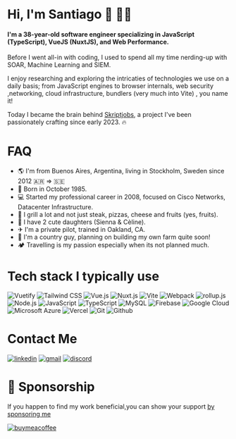 # Hi, I'm Santiago 👋 👨‍💻

#### I'm a 38-year-old software engineer specializing in JavaScript (TypeScript), VueJS (NuxtJS), and Web Performance.
Before I went all-in with coding, I used to spend all my time nerding-up with SOAR, Machine Learning and SIEM.

I enjoy researching and exploring the intricaties of technologies we use on a daily basis; from JavaScript engines to browser internals, web security ,networking, cloud infrastructure, bundlers (very much into Vite) , you name it!

Today I became the brain behind [Skriptjobs](https://skriptjobs.com), a project I've been passionately crafting since early 2023. 🔥


# FAQ
- 🌎 I'm from Buenos Aires, Argentina, living in Stockholm, Sweden since 2012 🇦🇷 => 🇸🇪
- 🐣 Born in October 1985.
- 💻 Started my professional career in 2008, focused on Cisco Networks, Datacenter Infrastructure.
- 🥩 I grill a lot and not just steak, pizzas, cheese and fruits (yes, fruits).
- 👶 I have 2 cute daughters (Sienna & Cèline).
- ✈ I'm a private pilot, trained in Oakland, CA.
- 🐓 I'm a country guy, planning on building my own farm quite soon!
- 🏕️ Travelling is my passion especially when its not planned much.

# Tech stack I typically use

![Vuetify](https://img.shields.io/static/v1?style=flat&message=Vuetify&color=2d333b&logo=Vuetify&logoColor=8DD6F9&label=)
![Tailwind CSS](https://img.shields.io/static/v1?style=flat&message=Tailwind+CSS&color=2d333b&logo=Tailwind+CSS&logoColor=06B6D4&label=)
![Vue.js](https://img.shields.io/static/v1?style=flat&message=Vue.js&color=2d333b&logo=Vue.js&logoColor=4FC08D&label=)
![Nuxt.js](https://img.shields.io/static/v1?style=flat&message=Nuxt.js&color=2d333b&logo=Nuxt.js&logoColor=4FC08D&label=)
![Vite](https://img.shields.io/static/v1?style=flat&message=Vite&color=2d333b&logo=Vite&logoColor=2d333b&label=)
![Webpack](https://img.shields.io/static/v1?style=flat&message=Webpack&color=2d333b&logo=Webpack&logoColor=8DD6F9&label=)
![rollup.js](https://img.shields.io/static/v1?style=flat&message=rollup.js&color=2d333b&logo=rollup.js&logoColor=fe3333&label=)
![Node.js](https://img.shields.io/static/v1?style=flat&message=Node.js&color=2d333b&logo=Node.js&logoColor=6ea35c&label=)
![JavaScript](https://img.shields.io/static/v1?style=flat&message=JavaScript&color=2d333b&logo=JavaScript&logoColor=F7DF1E&label=)
![TypeScript](https://img.shields.io/static/v1?style=flat&message=TypeScript&color=2d333b&logo=TypeScript&logoColor=F7DF1E&label=)
![MySQL](https://img.shields.io/static/v1?style=flat&message=MySQL&color=2d333b&logo=MySQL&logoColor=FFFFFF&label=)
![Firebase](https://img.shields.io/static/v1?style=flat&message=Firebase&color=2d333b&logo=Firebase&logoColor=FFCA28&label=)
![Google Cloud](https://img.shields.io/static/v1?style=flat&message=Google+Cloud&color=2d333b&logo=Google+Cloud&logoColor=FFFFFF&label=)
![Microsoft Azure](https://img.shields.io/static/v1?style=flat&message=Microsoft+Azure&color=2d333b&logo=Microsoft+Azure&logoColor=FFFFFF&label=)
![Vercel](https://img.shields.io/static/v1?style=flat&message=Vercel&color=2d333b&logo=Vercel&logoColor=FFFFFF&label=)
![Git](https://img.shields.io/static/v1?style=flat&message=Git&color=2d333b&logo=Git&logoColor=F1502F&label=)
![Github](https://img.shields.io/static/v1?style=flat&message=Github&color=2d333b&logo=Github&logoColor=F1502F&label=)

# Contact Me

[![linkedin](https://img.shields.io/badge/linkedin-2d333b?style=flat&logo=linkedin&logoColor=#2d333b)](https://www.linkedin.com/in/santiagoaloi/)
[![gmail](https://img.shields.io/badge/gmail-2d333b?style=flat&logo=gmail&logoColor=white)](mailto:santiagoaloi@gmail.com)
[![discord](https://img.shields.io/badge/discord-2d333b?style=flat&logo=discord&logoColor=white)](mailto:santiagoaloi@gmail.com)

# 🥇 Sponsorship

If you happen to find my work beneficial,you can show your support
[ by sponsoring me](https://github.com/sponsors/santiagoaloi)

[![buymeacoffee](https://img.shields.io/badge/buymeacoffee-2d333b?style=flat&logo=buymeacoffee&logoColor=white)](https://www.buymeacoffee.com/santiagoald) 



